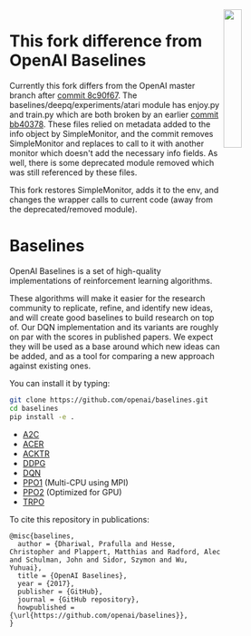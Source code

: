 <img src="data/logo.jpg" width=25% align="right" />

# This fork difference from OpenAI Baselines

Currently this fork differs from the OpenAI master branch after [commit 8c90f67](https://github.com/openai/baselines/commit/8c90f67560920224e466d0389ac1bbf46e00773c).  The baselines/deepq/experiments/atari module has enjoy.py and train.py which are both broken by an earlier [commit bb40378](https://github.com/openai/baselines/commit/bb403781182c6e31d3bf5de16f42b0cb0d8421f7).  These files relied on metadata added to the info object by SimpleMonitor, and the commit removes SimpleMonitor and replaces to call to it with another monitor which doesn't add the necessary info fields.  As well, there is some deprecated module removed which was still referenced by these files.

This fork restores SimpleMonitor, adds it to the env, and changes the wrapper calls to current code (away from the deprecated/removed module).

# Baselines

OpenAI Baselines is a set of high-quality implementations of reinforcement learning algorithms.

These algorithms will make it easier for the research community to replicate, refine, and identify new ideas, and will create good baselines to build research on top of. Our DQN implementation and its variants are roughly on par with the scores in published papers. We expect they will be used as a base around which new ideas can be added, and as a tool for comparing a new approach against existing ones. 

You can install it by typing:

```bash
git clone https://github.com/openai/baselines.git
cd baselines
pip install -e .
```

- [A2C](baselines/a2c)
- [ACER](baselines/acer)
- [ACKTR](baselines/acktr)
- [DDPG](baselines/ddpg)
- [DQN](baselines/deepq)
- [PPO1](baselines/ppo1) (Multi-CPU using MPI)
- [PPO2](baselines/ppo2) (Optimized for GPU)
- [TRPO](baselines/trpo_mpi)

To cite this repository in publications:

    @misc{baselines,
      author = {Dhariwal, Prafulla and Hesse, Christopher and Plappert, Matthias and Radford, Alec and Schulman, John and Sidor, Szymon and Wu, Yuhuai},
      title = {OpenAI Baselines},
      year = {2017},
      publisher = {GitHub},
      journal = {GitHub repository},
      howpublished = {\url{https://github.com/openai/baselines}},
    }
